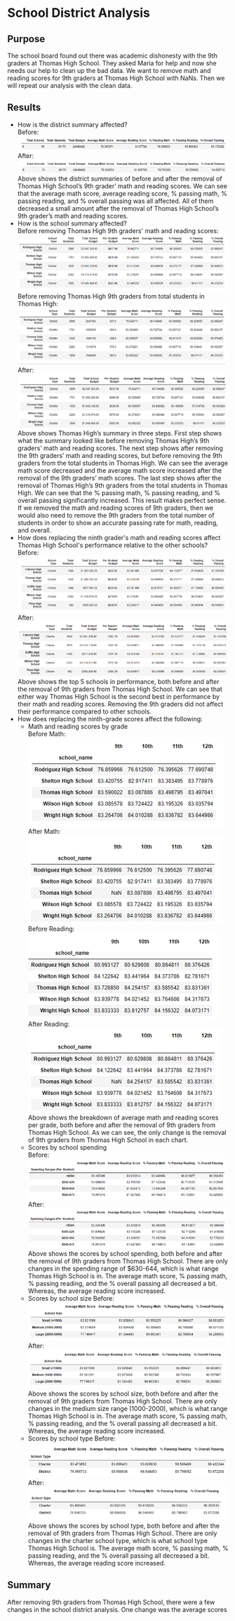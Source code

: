 # School District Analysis
## Purpose
The school board found out there was academic dishonesty with the 9th graders at Thomas High School. They asked Maria for help and now she needs our help to clean up the bad data. We want to remove math and reading scores for 9th graders at Thomas High School with NaNs. Then we will repeat our analysis with the clean data.
## Results
- How is the district summary affected?\
Before:\
![District Summary Before](analysis/District_Summary_Before.PNG)\
After:\
![District Summary After](analysis/District_Summary_After.PNG)\
Above shows the district summaries of before and after the removal of Thomas High School’s 9th grader’ math and reading scores. We can see that the average math score, average reading score, % passing math, % passing reading, and % overall passing was all affected. All of them decreased a small amount after the removal of Thomas High School’s 9th grader’s math and reading scores.
- How is the school summary affected?\
Before removing Thomas High 9th graders' math and reading scores:\
![Thomas High Before](analysis/Thomas_High_Analysis_Before.PNG)\
Before removing Thomas High 9th graders from total students in Thomas High:\
![Thomas High Total Before](analysis/Before_Removing_9th_Graders.PNG)\
After:\
![Thomas High After](analysis/Thomas_High_Analysis_After.PNG)\
Above shows Thomas High’s summary in three steps. First step shows what the summary looked like before removing Thomas High’s 9th graders’ math and reading scores. The next step shows after removing the 9th graders’ math and reading scores, but before removing the 9th graders from the total students in Thomas High.  We can see the average math score decreased and the average math score increased after the removal of the 9th graders’ math scores. The last step shows after the removal of Thomas High’s 9th graders from the total students in Thomas High. We can see that the % passing math, % passing reading, and % overall passing significantly increased. This result makes perfect sense. If we removed the math and reading scores of 9th graders, then we would also need to remove the 9th graders from the total number of students in order to show an accurate passing rate for math, reading, and overall.
- How does replacing the ninth grader's math and reading scores affect Thomas High School's performance relative to the other schools?
Before:\
![Top 5 Schools Before](analysis/Top_Five_Schools_Before.PNG)\
After:\
![Top 5 Schools After](analysis/Top_Five_Schools_After.PNG)\
Above shows the top 5 schools in performance, both before and after the removal of 9th graders from Thomas High School. We can see that either way Thomas High School is the second best in performance by their math and reading scores. Removing the 9th graders did not affect their performance compared to other schools.
- How does replacing the ninth-grade scores affect the following:
  - Math and reading scores by grade\
  Before Math:\
  ![Math Scores Before](analysis/Math_Scores_By_Grade_Before.PNG)\
  After Math:\
  ![Math Scores After](analysis/Math_Scores_By_Grade_After.PNG)\
  Before Reading:\
  ![Reading Scores Before](analysis/Reading_Scores_By_Grade_Before.PNG)\
  After Reading:\
  ![Reading Scores After](analysis/Reading_Scores_By_Grade_After.PNG)\
  Above shows the breakdown of average math and reading scores per grade, both before and after the removal of 9th graders from Thomas High School. As we can see, the only change is the removal of 9th graders from Thomas High School in each chart.
  - Scores by school spending\
  Before:\
  ![Scores by School Spending Before](analysis/Scores_By_School_Spending_Before.PNG)\
  After:\
  ![Scores by School Spending After](analysis/Scores_By_School_Spending_After.PNG)\
  Above shows the scores by school spending, both before and after the removal of 9th graders from Thomas High School.  There are only changes in the spending range of $630-644, which is what range Thomas High School is in. The average math score, % passing math, % passing reading, and the % overall passing all decreased a bit. Whereas, the average reading score increased. 
  - Scores by school size
  Before:\
  ![Scores by School Size Before](analysis/Scores_By_School_Size_Before.PNG)\
  After:\
  ![Scores by School Size After](analysis/Scores_By_School_Size_After.PNG)\
  Above shows the scores by school size, both before and after the removal of 9th graders from Thomas High School.  There are only changes in the medium size range (1000-2000), which is what range Thomas High School is in. The average math score, % passing math, % passing reading, and the % overall passing all decreased a bit. Whereas, the average reading score increased.
  - Scores by school type
    Before:\
  ![Scores by School Type Before](analysis/Scores_By_School_Type_Before.PNG)\
  After:\
  ![Scores by School Type After](analysis/Scores_By_School_Type_After.PNG)\
  Above shows the scores by school type, both before and after the removal of 9th graders from Thomas High School.  There are only changes in the charter school type, which is what school type Thomas High School is. The average math score, % passing math, % passing reading, and the % overall passing all decreased a bit. Whereas, the average reading score increased.
## Summary
After removing 9th graders from Thomas High School, there were a few changes in the school district analysis. One change was the average scores 
